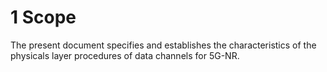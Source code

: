 #  1 Scope

The present document specifies and establishes the characteristics of
the physicals layer procedures of data channels for 5G-NR.